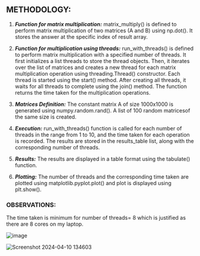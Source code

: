 ## **METHODOLOGY:**

1. ***Function for matrix multiplication:***  matrix_multiply() is defined to perform matrix multiplication of two matrices (A and B) using np.dot(). It stores the answer at the specific index of result array.

2. ***Function for multiplication using threads:***  run_with_threads() is defined to perform matrix multiplication with a specified number of threads.
It first initializes a list threads to store the thread objects.
Then, it iterates over the list of matrices and creates a new thread for each matrix multiplication operation using threading.Thread() constructor.
Each thread is started using the start() method. After creating all threads, it waits for all threads to complete using the join() method. The function returns the time taken for the multiplication operations.

3. ***Matrices Definition:*** The constant matrix A of size 1000x1000 is generated using numpy.random.rand(). A list of 100 random matricesof the same size is created.

4. ***Execution:*** run_with_threads() function is called for each number of threads in the range from 1 to 10, and the time taken for each operation is recorded. The results are stored in the results_table list, along with the corresponding number of threads.

5. ***Results:*** The results are displayed in a table format using the tabulate() function.

6. ***Plotting:*** The number of threads and the corresponding time taken are plotted using matplotlib.pyplot.plot() and plot is displayed using plt.show().

### **OBSERVATIONS:**
The time taken is minimum for number of threads= 8 which is justified as there are 8 cores on my laptop.

![image](https://github.com/cdr0101/Multithreading/assets/117757108/e85868bb-acf6-4b9e-8bac-6773a634222c)

![Screenshot 2024-04-10 134603](https://github.com/cdr0101/Multithreading/assets/117757108/731bc842-26e5-454a-b29b-bbc20eb51b91)

